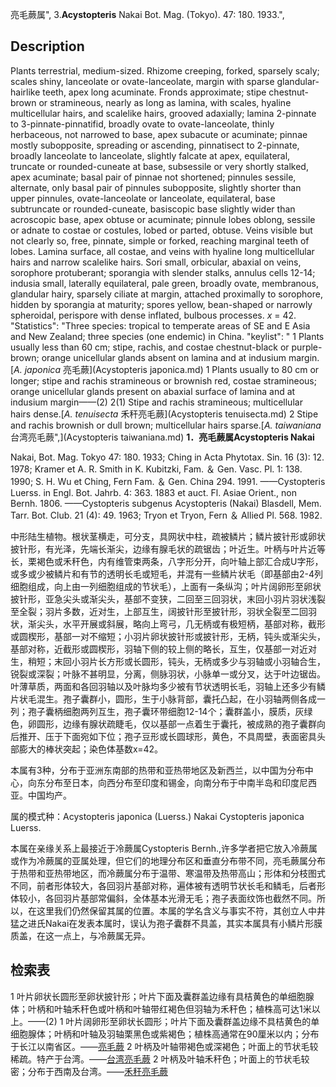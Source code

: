 亮毛蕨属",
3.**Acystopteris** Nakai Bot. Mag. (Tokyo). 47: 180. 1933.",

## Description
Plants terrestrial, medium-sized. Rhizome creeping, forked, sparsely scaly; scales shiny, lanceolate or ovate-lanceolate, margin with sparse glandular-hairlike teeth, apex long acuminate. Fronds approximate; stipe chestnut-brown or stramineous, nearly as long as lamina, with scales, hyaline multicellular hairs, and scalelike hairs, grooved adaxially; lamina 2-pinnate to 3-pinnate-pinnatifid, broadly ovate to ovate-lanceolate, thinly herbaceous, not narrowed to base, apex subacute or acuminate; pinnae mostly subopposite, spreading or ascending, pinnatisect to 2-pinnate, broadly lanceolate to lanceolate, slightly falcate at apex, equilateral, truncate or rounded-cuneate at base, subsessile or very shortly stalked, apex acuminate; basal pair of pinnae not shortened; pinnules sessile, alternate, only basal pair of pinnules subopposite, slightly shorter than upper pinnules, ovate-lanceolate or lanceolate, equilateral, base subtruncate or rounded-cuneate, basiscopic base slightly wider than acroscopic base, apex obtuse or acuminate; pinnule lobes oblong, sessile or adnate to costae or costules, lobed or parted, obtuse. Veins visible but not clearly so, free, pinnate, simple or forked, reaching marginal teeth of lobes. Lamina surface, all costae, and veins with hyaline long multicellular hairs and narrow scalelike hairs. Sori small, orbicular, abaxial on veins, sorophore protuberant; sporangia with slender stalks, annulus cells 12-14; indusia small, laterally equilateral, pale green, broadly ovate, membranous, glandular hairy, sparsely ciliate at margin, attached proximally to sorophore, hidden by sporangia at maturity; spores yellow, bean-shaped or narrowly spheroidal, perispore with dense inflated, bulbous processes. *x* = 42.
  "Statistics": "Three species: tropical to temperate areas of SE and E Asia and New Zealand; three species (one endemic) in China.
  "keylist": "
1 Plants usually less than 60 cm; stipe, rachis, and costae chestnut-black or purple-brown; orange unicellular glands absent on lamina and at indusium margin.[*A. japonica* 亮毛蕨](Acystopteris japonica.md)
1 Plants usually to 80 cm or longer; stipe and rachis stramineous or brownish red, costae stramineous; orange unicellular glands present on abaxial surface of lamina and at indusium margin——(2)
2(1) Stipe and rachis stramineous; multicellular hairs dense.[*A. tenuisecta* 禾秆亮毛蕨](Acystopteris tenuisecta.md)
2 Stipe and rachis brownish or dull brown; multicellular hairs sparse.[*A. taiwaniana* 台湾亮毛蕨",](Acystopteris taiwaniana.md)
**1．亮毛蕨属Acystopteris Nakai**

Nakai, Bot. Mag. Tokyo 47: 180. 1933; Ching in Acta Phytotax. Sin. 16 (3): 12. 1978; Kramer et A. R. Smith in K. Kubitzki, Fam. ＆ Gen. Vasc. Pl. 1: 138. 1990; S. H. Wu et Ching, Fern Fam. ＆ Gen. China 294. 1991. ——Cystopteris Luerss. in Engl. Bot. Jahrb. 4: 363. 1883 et auct. Fl. Asiae Orient., non Bernh. 1806. ——Cystopteris subgenus Acystopteris (Nakai) Blasdell, Mem. Tarr. Bot. Club. 21 (4): 49. 1963; Tryon et Tryon, Fern ＆ Allied Pl. 568. 1982.

中形陆生植物。根状茎横走，可分支，具网状中柱，疏被鳞片；鳞片披针形或卵状披针形，有光泽，先端长渐尖，边缘有腺毛状的疏锯齿；叶近生。叶柄与叶片近等长，栗褐色或禾秆色，内有维管束两条，八字形分开，向叶轴上部汇合成U字形，或多或少被鳞片和有节的透明长毛或短毛，并混有一些鳞片状毛（即基部由2-4列细胞组成，向上由一列细胞组成的节状毛），上面有一条纵沟；叶片阔卵形至卵状披针形，亚急尖头或渐尖头，基部不变狭，二回至三回羽状，末回小羽片羽状浅裂至全裂；羽片多数，近对生，上部互生，阔披针形至披针形，羽状全裂至二回羽状，渐尖头，水平开展或斜展，略向上弯弓，几无柄或有极短柄，基部对称，截形或圆楔形，基部一对不缩短；小羽片卵状披针形或披针形，无柄，钝头或渐尖头，基部对称，近截形或圆楔形，羽轴下侧的较上侧的略长，互生，仅基部一对近对生，稍短；末回小羽片长方形或长圆形，钝头，无柄或多少与羽轴或小羽轴合生，锐裂或深裂；叶脉不甚明显，分离，侧脉羽状，小脉单一或分叉，达于叶边锯齿。叶薄草质，两面和各回羽轴以及叶脉均多少被有节状透明长毛，羽轴上还多少有鳞片状毛混生。孢子囊群小，圆形，生于小脉背部，囊托凸起，在小羽轴两侧各成一列；孢子囊柄细胞两列互生，孢子囊环带细胞12-14个；囊群盖小，膜质，灰绿色，卵圆形，边缘有腺状疏睫毛，仅以基部一点着生于囊托，被成熟的孢子囊群向后推开、压于下面宛如下位；孢子豆形或长圆球形，黄色，不具周壁，表面密具头部膨大的棒状突起；染色体基数x=42。

本属有3种，分布于亚洲东南部的热带和亚热带地区及新西兰，以中国为分布中心，向东分布至日本，向西分布至印度和锡金，向南分布于中南半岛和印度尼西亚。中国均产。

属的模式种：Acystopteris japonica (Luerss.) Nakai Cystopteris japonica Luerss.

本属在亲缘关系上最接近于冷蕨属Cystopteris Bernh.,许多学者把它放入冷蕨属或作为冷蕨属的亚属处理，但它们的地理分布区和垂直分布带不同，亮毛蕨属分布于热带和亚热带地区，而冷蕨属分布于温带、寒温带及热带高山；形体和分枝图式不同，前者形体较大，各回羽片基部对称，遍体被有透明节状长毛和鳞毛，后者形体较小，各回羽片基部常偏斜，全体基本光滑无毛；孢子表面纹饰也截然不同。所以，在这里我们仍然保留其属的位置。本属的学名含义与事实不符，其创立人中井猛之进氏Nakai在发表本属时，误认为孢子囊群不具盖，其实本属具有小鳞片形膜质盖，在这一点上，与冷蕨属无异。

## 检索表

1 叶片卵状长圆形至卵状披针形；叶片下面及囊群盖边缘有具桔黄色的单细胞腺体；叶柄和叶轴禾秆色或叶柄和叶轴带红褐色但羽轴为禾秆色；植株高可达1米以上。——(2)
1 叶片阔卵形至卵状长圆形；叶片下面及囊群盖边缘不具桔黄色的单细胞腺体；叶柄和叶轴及羽轴栗黑色或紫褐色；植株高通常在90厘米以内；分布于长江以南省区。——[亮毛蕨](Acystopteris%20japonica.md)
2 叶柄及叶轴带褐色或深褐色；叶面上的节状毛较稀疏。特产于台湾。——[台湾亮毛蕨](Acystopteris%20taiwaniana.md)
2 叶柄及叶轴禾秆色；叶面上的节状毛较密；分布于西南及台湾。——[禾秆亮毛蕨](Acystopteris%20tenuisecta.md)
